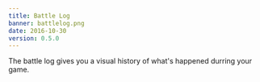 ```yaml
---
title: Battle Log
banner: battlelog.png
date: 2016-10-30
version: 0.5.0
---
```


The battle log gives you a visual history of what's happened durring your game.
